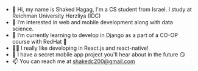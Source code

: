 - 👋 Hi, my name is Shaked Hagag, I'm a CS student from Israel. I study at Reichman University Herzliya (IDC)
- 👀 I’m interested in web and mobile development along with data science.
- 🌱 I’m currently learning to develop in Django as a part of a CO-OP course with RedHat 🎩
- 🧑‍🚀 I really like developing in React.js and react-native!
- 📱 I have a secret mobile app project you'll hear about in the future 😏
- 📫 You can reach me at shakedc200@gmail.com

